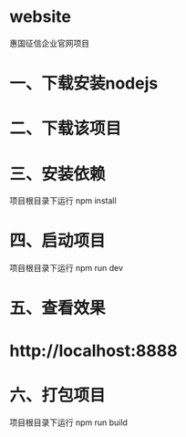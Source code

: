 # website

惠国征信企业官网项目

# 一、下载安装nodejs

# 二、下载该项目

# 三、安装依赖
项目根目录下运行
npm install

# 四、启动项目
项目根目录下运行
npm run dev

# 五、查看效果
# http://localhost:8888

# 六、打包项目
项目根目录下运行
npm run build
